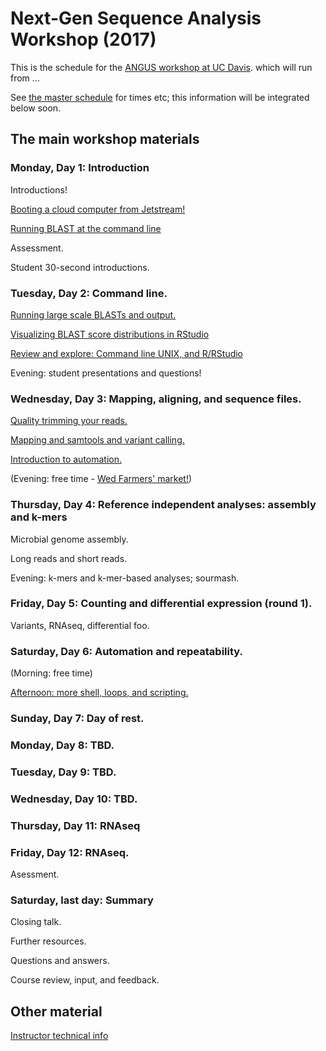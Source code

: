 # Next-Gen Sequence Analysis Workshop (2017)

This is the schedule for the
[ANGUS workshop at UC Davis](http://ivory.idyll.org/dibsi/ANGUS.html).
which will run from ...

See [the master schedule](http://ivory.idyll.org/dibsi/SCHEDULE.html) for
times etc; this information will be integrated below soon.

## The main workshop materials

### Monday, Day 1: Introduction

Introductions!

[Booting a cloud computer from Jetstream!](jetstream/boot.html)

[Running BLAST at the command line](running-command-line-blast.html)

Assessment.

Student 30-second introductions.

### Tuesday, Day 2: Command line.

[Running large scale BLASTs and output.](running-blast-large-scale.html)

[Visualizing BLAST score distributions in RStudio](visualizing-blast-scores-with-RStudio.html)

[Review and explore: Command line UNIX, and R/RStudio](command-line-and-rstudio.html)

Evening: student presentations and questions!

### Wednesday, Day 3: Mapping, aligning, and sequence files.

[Quality trimming your reads.](quality-trimming.html)

[Mapping and samtools and variant calling.](variant-calling.html)

[Introduction to automation.](introduction-to-automation.html)

(Evening: free time - [Wed Farmers' market!](http://www.davisfarmersmarket.org/))

### Thursday, Day 4: Reference independent analyses: assembly and k-mers

Microbial genome assembly.

Long reads and short reads.

Evening: k-mers and k-mer-based analyses; sourmash.

### Friday, Day 5: Counting and differential expression (round 1).

Variants, RNAseq, differential foo.

### Saturday, Day 6: Automation and repeatability.

(Morning: free time)

[Afternoon: more shell, loops, and scripting.](automation-2.html)

### Sunday, Day 7: Day of rest.

### Monday, Day 8: TBD.

### Tuesday, Day 9: TBD.

### Wednesday, Day 10: TBD.

### Thursday, Day 11: RNAseq

### Friday, Day 12: RNAseq.

Asessment.

### Saturday, last day: Summary

Closing talk.

Further resources.

Questions and answers.

Course review, input, and feedback.

## Other material

[Instructor technical info](for-instructors/index)
